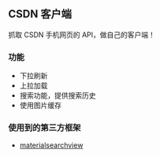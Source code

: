 ## CSDN 客户端
抓取 CSDN 手机网页的 API，做自己的客户端！

### 功能
* 下拉刷新
* 上拉加载
* 搜索功能，提供搜索历史
* 使用图片缓存

### 使用到的第三方框架
* [materialsearchview](https://github.com/MiguelCatalan/MaterialSearchView)


